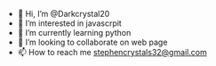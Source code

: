 - 👋 Hi, I’m @Darkcrystal20
- 👀 I’m interested in javascrpit
- 🌱 I’m currently learning python
- 💞️ I’m looking to collaborate on web page
- 📫 How to reach me stephencrystals32@gmail.com

<!---
Darkcrystal20/Darkcrystal20 is a ✨ special ✨ repository because its `README.md` (this file) appears on your GitHub profile.
You can click the Preview link to take a look at your changes.
--->
